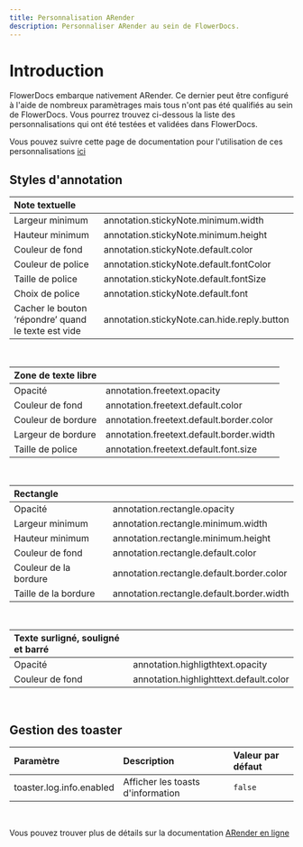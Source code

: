 ```yaml
---
title: Personnalisation ARender
description: Personnaliser ARender au sein de FlowerDocs.
---
```


# Introduction

FlowerDocs embarque nativement ARender.
Ce dernier peut être configuré à l'aide de nombreux paramètrages mais tous n'ont pas été qualifiés au sein de FlowerDocs.
Vous pourrez trouvez ci-dessous la liste des personnalisations qui ont été testées et validées dans FlowerDocs.


Vous pouvez suivre cette page de documentation pour l'utilisation de ces personnalisations [ici](broken-link.md)

## Styles d'annotation

| Note textuelle | |
| :---- | :---- |
| Largeur minimum | annotation.stickyNote.minimum.width |
| Hauteur minimum | annotation.stickyNote.minimum.height |
| Couleur de fond | annotation.stickyNote.default.color |
| Couleur de police | annotation.stickyNote.default.fontColor |
| Taille de police | annotation.stickyNote.default.fontSize |
| Choix de police | annotation.stickyNote.default.font |
| Cacher le bouton ‘répondre’ quand le texte est vide | annotation.stickyNote.can.hide.reply.button |

<br>

| Zone de texte libre | |
| :---- | :---- |
| Opacité | annotation.freetext.opacity |
| Couleur de fond | annotation.freetext.default.color |
| Couleur de bordure | annotation.freetext.default.border.color |
| Largeur de bordure | annotation.freetext.default.border.width |
| Taille de police | annotation.freetext.default.font.size |

<br>

| Rectangle | |
| :---- | :---- |
| Opacité | annotation.rectangle.opacity |
| Largeur minimum | annotation.rectangle.minimum.width |
| Hauteur minimum | annotation.rectangle.minimum.height |
| Couleur de fond | annotation.rectangle.default.color |
| Couleur de la bordure | annotation.rectangle.default.border.color |
| Taille de la bordure | annotation.rectangle.default.border.width |

<br>

| Texte surligné, souligné et barré | |
| :---- | :---- |
|Opacité | annotation.highligthtext.opacity|
|Couleur de fond | annotation.highlighttext.default.color|

<br>

## Gestion des toaster

| Paramètre | Description | Valeur par défaut |
| :---- | :---- | :---- |
|toaster.log.info.enabled | Afficher les toasts d'information | `false` |

<br>

Vous pouvez trouver plus de détails sur la documentation [ARender en ligne](https://docs.arender.io/fr/guides/configurations/web-ui/properties/annotation/)